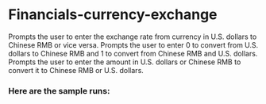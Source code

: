 # Financials-currency-exchange
Prompts the user to enter  the exchange rate from currency in U.S. dollars to Chinese RMB or vice versa. Prompts the user  to enter 0 to convert from U.S. dollars to Chinese RMB and 1 to convert from Chinese RMB and U.S. dollars. Prompts the user to enter the amount in U.S. dollars or Chinese RMB to convert it to Chinese RMB or U.S. dollars.

### Here are the sample runs:
